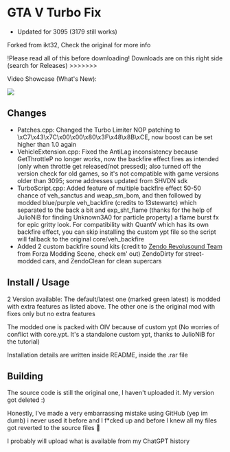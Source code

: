 GTA V Turbo Fix
=====================
- Updated for 3095 (3179 still works)

Forked from ikt32, Check the original for more info

!Please read all of this before downloading!   Downloads are on this right side (search for Releases)  >>>>>>>

Video Showcase (What's New):

[![](https://cdn.discordapp.com/attachments/318715415188733954/1237464824963661855/image0.gif?ex=663bbe6d&is=663a6ced&hm=7203bccc549d7c06da01460dd04d2e5b49d9edfbc0f30af0c25c12c8a053890c&)](http://www.youtube.com/watch?v=kEQCRlDJv-w "Click to play on Youtube.com")

## Changes
- Patches.cpp: Changed the Turbo Limiter NOP patching to \xC7\x43\x7C\x00\x00\x80\x3F\x48\x8B\xCE, now boost can be set higher than 1.0 again
- VehicleExtension.cpp: Fixed the AntiLag inconsistency because GetThrottleP no longer works, now the backfire effect fires as intended (only when throttle get released/not pressed);
  also turned off the version check for old games, so it's not compatible with game versions older than 3095; some addresses updated from SHVDN sdk
- TurboScript.cpp: Added feature of multiple backfire effect 50-50 chance of veh_sanctus and weap_sm_bom,
  and then followed by modded blue/purple veh_backfire (credits to 13stewartc) which separated to the back a bit
  and exp_sht_flame (thanks for the help of JulioNiB for finding Unknown3A0 for particle property) a flame burst fx for epic gritty look. 
  For compatibility with QuantV which has its own backfire effect, you can skip installing the custom ypt file so the script will fallback to the original core/veh_backfire
- Added 2 custom backfire sound kits (credit to [Zendo Revolusound Team](https://www.nexusmods.com/forzahorizon5/mods/86) from Forza Modding Scene, check em' out)
  ZendoDirty for street-modded cars, and ZendoClean for clean supercars

## Install / Usage

2 Version available: The default/latest one (marked green latest) is modded with extra features as listed above. The other one is the original mod with fixes only but no extra features

The modded one is packed with OIV because of custom ypt
(No worries of conflict with core.ypt. It's a standalone custom ypt, thanks to JulioNiB for the tutorial)

Installation details are written inside README, inside the .rar file

## Building

The source code is still the original one, I haven't uploaded it. My version got deleted :) 

Honestly, I've made a very embarrassing mistake using GitHub (yep im dumb) i never used it before and I f*cked up
and before I knew all my files got reverted to the source files 🤦

I probably will upload what is available from my ChatGPT history
